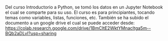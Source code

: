 Del curso Introductorio a Python, se tomó los datos en un Jupyter Notebook el cual se comparte para su uso. 
El curso es para principiantes, tocando temas como variables, listas, funciones, etc. 
También se ha subido el documento a un google drive el cual se puede acceder desde:
https://colab.research.google.com/drive/1BmCItE2WktYMnacItga5m--BQb2aDLvI?usp=sharing
